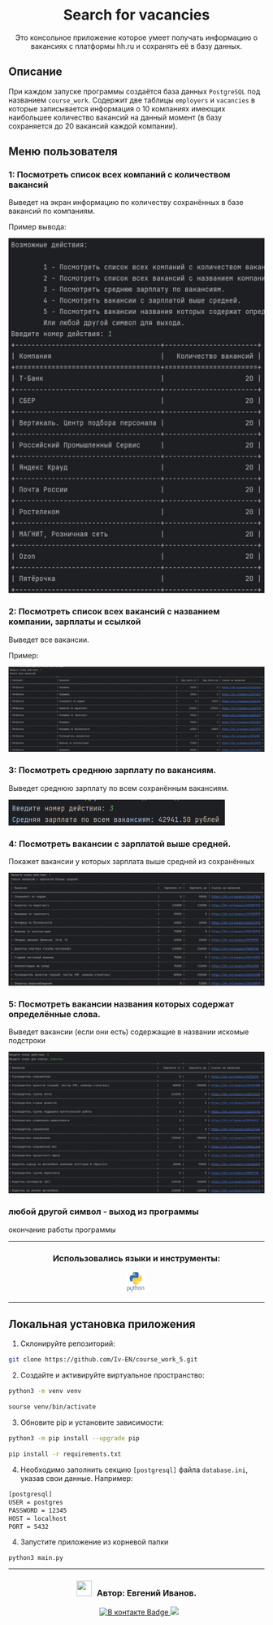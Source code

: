 <div align="center">
    <h1>Search for vacancies</h1> 
    <p>
    Это консольное приложение которое умеет получать информацию о вакансиях с платформы hh.ru и сохранять её в базу данных.
    </p>
</div>

## Описание
При каждом запуске программы создаётся база данных `PostgreSQL` под названием `course_work`. Содержит две таблицы `employers` и `vacancies` в которые записывается информация о 10 компаниях имеющих наибольшее количество вакансий на данный момент (в базу сохраняется до 20 вакансий каждой компании).

## Меню пользователя

### 1: Посмотреть список всех компаний с количеством вакансий
Выведет на экран информацию по количеству сохранённых в базе вакансий по компаниям.

Пример вывода:

![img.png](img.png)

### 2: Посмотреть список всех вакансий с названием компании, зарплаты и ссылкой
Выведет все вакансии.

Пример:

![img_1.png](img_1.png)
### 3: Посмотреть среднюю зарплату по вакансиям.
Выведет среднюю зарплату по всем сохранённым вакансиям.

![img_2.png](img_2.png)
### 4: Посмотреть вакансии с зарплатой выше средней.
Покажет вакансии у которых зарплата выше средней из сохранённых

![img_3.png](img_3.png)
### 5: Посмотреть вакансии названия которых содержат определённые слова.
Выведет вакансии (если они есть) содержащие в названии искомые подстроки

![img_4.png](img_4.png)
### любой другой символ - выход из программы
окончание работы программы
___

<div align="center">
    <h3 align="center">
        <p>Использовались языки и инструменты:</p>
        <div>
            <img src="https://github.com/devicons/devicon/blob/master/icons/python/python-original-wordmark.svg" title="Python" alt="Python" width="40" height="40"/>&nbsp;
        </div>
    </h3>
</div>

___

## Локальная установка приложения
1. Склонируйте репозиторий:
```bash
git clone https://github.com/Iv-EN/course_work_5.git
```
2.  Создайте и активируйте виртуальное пространство:
```bash
python3 -m venv venv
```
```bash
sourse venv/bin/activate
```
3. Обновите pip и установите зависимости:
```bash
python3 -m pip install --upgrade pip
```
```bash
pip install -r requirements.txt
```
4. Необходимо заполнить секцию `[postgresql]` файла `database.ini`, указав свои данные. Например:
```editorconfig
[postgresql]
USER = postgres
PASSWORD = 12345
HOST = localhost
PORT = 5432
```
4. Запустите приложение из корневой папки
```bash
python3 main.py
```
___

<h3 align="center">
    <p><img src="https://media.giphy.com/media/iY8CRBdQXODJSCERIr/giphy.gif" width="30" height="30" style="margin-right: 10px;">Автор: Евгений Иванов. </p>
</h3>
<p align="center">

 <div align="center"  class="icons-social" style="margin-left: 10px;">
        <a href="https://vk.com/engenivanov" target="blank" rel="noopener noreferrer">
      <img src="https://img.shields.io/badge/%D0%92%20%D0%BA%D0%BE%D0%BD%D1%82%D0%B0%D0%BA%D1%82%D0%B5-blue?style=for-the-badge&logo=VK&logoColor=white" alt="В контакте Badge"/>
    </a>
    <a href="https://t.me/IvENauto" target="blank" rel="noopener noreferrer">
    <img src="https://img.shields.io/badge/Telegram-2CA5E0?style=for-the-badge&logo=telegram&logoColor=white"/>
    </a>
  </div>
</p>